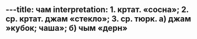 ---title: чам
interpretation: 1. кртат. «сосна»; 2. ср. кртат. джам «стекло»; 3. ср. тюрк. а) джам »кубок; чаша»; б) чым «дерн»
---
